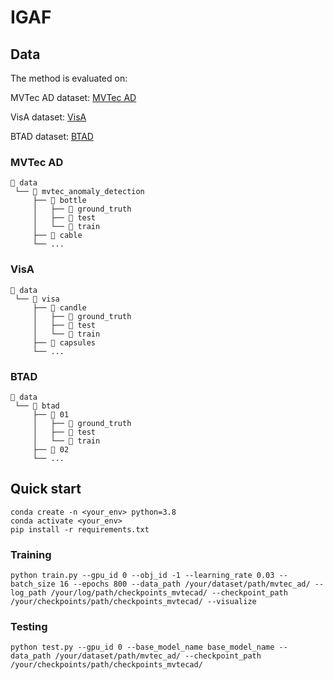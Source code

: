 # IGAF

## Data
The method is evaluated on:   

MVTec AD dataset: [MVTec AD](https://www.mvtec.com/company/research/datasets/mvtec-ad)   

VisA dataset: [VisA](https://github.com/amazon-science/spot-diff/)    

BTAD dataset: [BTAD](http://avires.dimi.uniud.it/papers/btad/btad.zip)   


### MVTec AD

```
📁 data
 └── 📁 mvtec_anomaly_detection
     ├── 📁 bottle
     │   ├── 📁 ground_truth
     │   ├── 📁 test
     │   └── 📁 train
     ├── 📁 cable
     └── ...
```

### VisA

```
📁 data
 └── 📁 visa
     ├── 📁 candle
     │   ├── 📁 ground_truth
     │   ├── 📁 test
     │   └── 📁 train
     ├── 📁 capsules
     └── ...
```


### BTAD

```
📁 data
 └── 📁 btad
     ├── 📁 01
     │   ├── 📁 ground_truth
     │   ├── 📁 test
     │   └── 📁 train
     ├── 📁 02
     └── ...
```


## Quick start


```
conda create -n <your_env> python=3.8
conda activate <your_env>
pip install -r requirements.txt
```


### Training
```
python train.py --gpu_id 0 --obj_id -1 --learning_rate 0.03 --batch_size 16 --epochs 800 --data_path /your/dataset/path/mvtec_ad/ --log_path /your/log/path/checkpoints_mvtecad/ --checkpoint_path /your/checkpoints/path/checkpoints_mvtecad/ --visualize 
```


### Testing
```
python test.py --gpu_id 0 --base_model_name base_model_name --data_path /your/dataset/path/mvtec_ad/ --checkpoint_path /your/checkpoints/path/checkpoints_mvtecad/
```




















